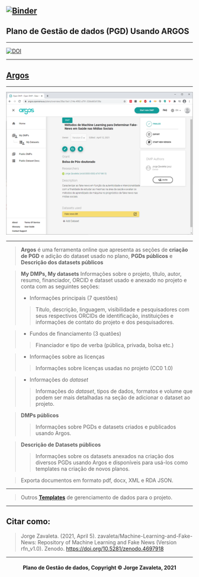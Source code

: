 [![Binder](https://mybinder.org/badge_logo.svg)](https://mybinder.org/v2/gh/zavaleta/Machine-Learning-and-Fake-News/main)
---
## Plano de Gestão de dados (PGD) Usando ARGOS

---
[![DOI](https://zenodo.org/badge/DOI/10.5281/zenodo.4697918.svg)](https://doi.org/10.5281/zenodo.4697918)

---
## [Argos](https://argos.openaire.eu/)
---
![Argos](imagens/argos.png)

---
> **Argos** é uma ferramenta online que apresenta as seções de **criação de PGD** e adição do dataset usado no plano, **PGDs públicos** e **Descrição dos datasets públicos**

> **My DMPs, My datasets**
> Informações sobre o projeto, título, autor, resumo, financiador, ORCID e dataset usado e anexado no projeto e conta com as seguintes seções:
> - Informações principais (7 questões)
>> Título, descrição, linguagem, visibilidade e pesquisadores com seus respectivos ORCIDs de identificação, instituições e informações de contato do projeto e dos pesquisadores.

> - Fundos de financiamento  (3 quatões)
>> Financiador e tipo de verba (pública, privada, bolsa etc.)

> - Informações sobre as licenças
>> Informações sobre licenças usadas no projeto (CC0 1.0)

> - Informações do *dataset*
>> Informações do *dataset*, tipos de dados, formatos e volume que podem ser mais detalhadas na seção de adicionar o dataset ao projeto.

> **DMPs públicos**
>> Informações sobre PGDs e datasets criados e publicados usando Argos.

> **Descrição de Datasets públicos**
>> Informações sobre os datasets anexados na criação dos diversos PGDs usando Argos e disponíveis para usá-los como templates na criação de novos planos.

> Exporta documentos em formato pdf, docx, XML e RDA JSON.

---
> Outros **[Templates](pgd.md)** de gerenciamento de dados para o projeto.

---
## Citar como:

> Jorge Zavaleta. (2021, April 5). zavaleta/Machine-Learning-and-Fake-News: Repository of Machine Learning and Fake News (Version rfn_v1.0). Zenodo. https://doi.org/10.5281/zenodo.4697918

---
#### <center>Plano de Gestão de dados,  Copyright &copy;  Jorge Zavaleta, 2021</center>